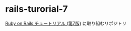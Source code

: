# rails-turorial-7
[Ruby on Rails チュートリアル (第7版)](https://railstutorial.jp/chapters/beginning?version=7.0) に取り組むリポジトリ